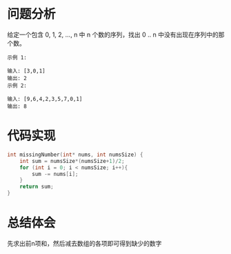 # 问题分析
给定一个包含 0, 1, 2, ..., n 中 n 个数的序列，找出 0 .. n 中没有出现在序列中的那个数。

	示例 1:
	
	输入: [3,0,1]
	输出: 2
	示例 2:
	
	输入: [9,6,4,2,3,5,7,0,1]
	输出: 8
# 代码实现
```C
int missingNumber(int* nums, int numsSize) {
    int sum = numsSize*(numsSize+1)/2;
    for (int i = 0; i < numsSize; i++){
        sum -= nums[i];
    }
    return sum;
}
```
# 总结体会
先求出前n项和，然后减去数组的各项即可得到缺少的数字